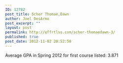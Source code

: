 ```yaml
---
ID: 12782
post_title: Scher Thomae,Dawn
author: Joel DesArmo
post_excerpt: ""
layout: post
permalink: http://effrtlss.com/scher-thomaedawn-3/
published: true
post_date: 2012-11-02 20:52:50
---
```

<p>Average GPA in Spring 2012 for first course listed: 3.871</p>